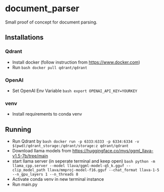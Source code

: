 # document_parser
Small proof of concept for document parsing.

## Installations

### Qdrant
- Install docker (follow instruction from https://www.docker.com)
- Run 
```bash docker pull qdrant/qdrant ```
### OpenAI
- Set OpenAI Env Variable 
```bash export OPENAI_API_KEY=YOURKEY```
### venv
- Install requirements to conda venv
## Running
- Run Qdrant by 
```bash docker run -p 6333:6333 -p 6334:6334 -v $(pwd)/qdrant_storage:/qdrant/storage:z qdrant/qdrant```
- Download llama models from https://huggingface.co/mys/ggml_llava-v1.5-7b/tree/main
- start llama server (in seperate terminal and keep open) 
```bash python -m llama_cpp.server --model llava/ggml-model-q5_k.gguf --clip_model_path llava/mmproj-model-f16.gguf --chat_format llava-1-5 --n_gpu_layers 1 --n_threads 8```
- Activate conda venv in new terminal instance
- Run main.py 

